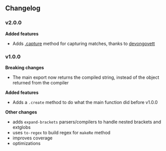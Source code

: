 ## Changelog

### v2.0.0

**Added features**

- Adds [.capture](readme.md#capture) method for capturing matches, thanks to [devongovett](https://github.com/devongovett)


### v1.0.0

**Breaking changes**

- The main export now returns the compiled string, instead of the object returned from the compiler

**Added features**

- Adds a `.create` method to do what the main function did before v1.0.0

**Other changes**

- adds `expand-brackets` parsers/compilers to handle nested brackets and extglobs
- uses `to-regex` to build regex for `makeRe` method
- improves coverage
- optimizations
